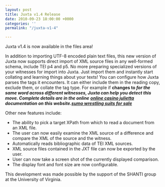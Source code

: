 ```yaml
---
layout: post
title: Juxta v1.4 Release
date: 2010-09-23 18:00:00 +0000
categories: ''
permalink: "/juxta-v1-4"

---
```

 
Juxta v1.4 is now available in the files area!

In addition to importing UTF-8 encoded plain text files, this new version of Juxta now supports direct import of XML source files in any well-formed schema, include TEI p4 and p5. No more preparing specialized versions of your witnesses for import into Juxta. Just import them and instantly start collating and learning things about your texts! You can configure how Juxta parses the tags it encounters. It can either include them in the reading copy, exclude them, or collate the tag type. For example if **changes to _for the same word across different witnesses, Juxta can help you detect this move. Complete details are in the online_** [**_online casino julietta_**](http://www.jolietta.com/) **_documentation on this website._**[**_sumo wrestling suits for sale_**](http://www.bouncycastleforsale.ca/Cheap-649-Jacobs-Ladder/)

Other new features include:

* The ability to pick a target XPath from which to read a document from an XML file.
* The user can now easily examine the XML source of a difference and compare the XML of the source and the witness.
* Automatically reads bibliographic data of TEI XML sources.
* XML source files contained in the JXT file can now be exported by the user.
* User can now take a screen shot of the currently displayed comparison.
* The display font and font size are now configurable.

This development was made possible by the support of the SHANTI group at the University of Virginia.